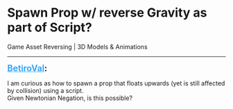 # Spawn Prop w/ reverse Gravity as part of Script?
Game Asset Reversing | 3D Models & Animations

---
<strong style="font-size: 1.4em;"><span style="text-decoration: underline;text-decoration-color: #34a7f9;"><span style="color:#34a7f9;">BetiroVal</span></span>:</strong>

<p>I am curious as how to spawn a prop that floats upwards (yet is still affected by collision) using a script.<br />Given Newtonian Negation, is this possible?</p>
